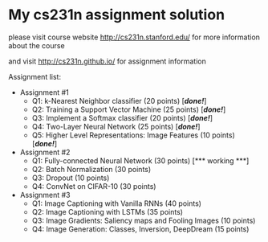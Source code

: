 # My cs231n assignment solution
please visit course website http://cs231n.stanford.edu/ for more information about the course

and visit http://cs231n.github.io/ for assignment information

Assignment list:
 * Assignment #1
 	* Q1: k-Nearest Neighbor classifier (20 points) [***done!***]
 	* Q2: Training a Support Vector Machine (25 points) [***done!***]
 	* Q3: Implement a Softmax classifier (20 points) [***done!***]
 	* Q4: Two-Layer Neural Network (25 points) [***done!***]
 	* Q5: Higher Level Representations: Image Features (10 points) [***done!***]
 * Assignment #2
 	* Q1: Fully-connected Neural Network (30 points) [*** working ***]
 	* Q2: Batch Normalization (30 points)
 	* Q3: Dropout (10 points)
 	* Q4: ConvNet on CIFAR-10 (30 points)
 * Assignment #3
 	* Q1: Image Captioning with Vanilla RNNs (40 points)
 	* Q2: Image Captioning with LSTMs (35 points)
 	* Q3: Image Gradients: Saliency maps and Fooling Images (10 points)
 	* Q4: Image Generation: Classes, Inversion, DeepDream (15 points)	
